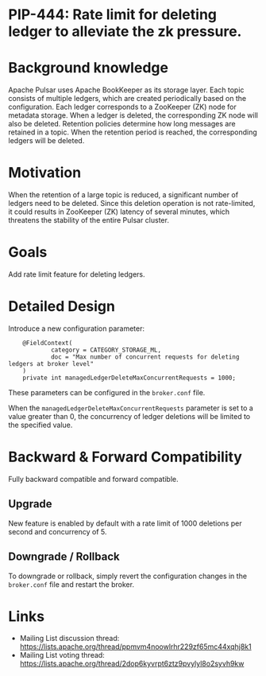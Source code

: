 
# PIP-444: Rate limit for deleting ledger to alleviate the zk pressure.

# Background knowledge

Apache Pulsar uses Apache BookKeeper as its storage layer. 
Each topic consists of multiple ledgers, which are created periodically based on the configuration.
Each ledger corresponds to a ZooKeeper (ZK) node for metadata storage. When a ledger is deleted, the corresponding ZK node will also be deleted.
Retention policies determine how long messages are retained in a topic. When the retention period is reached, the corresponding ledgers will be deleted.

# Motivation

When the retention of a large topic is reduced, a significant number of ledgers need to be deleted.
Since this deletion operation is not rate-limited, it could results in ZooKeeper (ZK) latency of several minutes,
which threatens the stability of the entire Pulsar cluster.

# Goals

Add rate limit feature for deleting ledgers.

# Detailed Design

Introduce a new configuration parameter:
```
    @FieldContext(
            category = CATEGORY_STORAGE_ML,
            doc = "Max number of concurrent requests for deleting ledgers at broker level"
    )
    private int managedLedgerDeleteMaxConcurrentRequests = 1000;
```
These parameters can be configured in the `broker.conf` file.

When the `managedLedgerDeleteMaxConcurrentRequests` parameter is set to a value greater than 0,
the concurrency of ledger deletions will be limited to the specified value.

# Backward & Forward Compatibility

Fully backward compatible and forward compatible.

## Upgrade

New feature is enabled by default with a rate limit of 1000 deletions per second and concurrency of 5.

## Downgrade / Rollback

To downgrade or rollback, simply revert the configuration changes in the `broker.conf` file and restart the broker.


# Links

<!--
Updated afterwards
-->
* Mailing List discussion thread: https://lists.apache.org/thread/ppmvm4noowlrhr229zf65mc44xqhj8k1
* Mailing List voting thread: https://lists.apache.org/thread/2dop6kyvrpt6ztz9pvylyl8o2syvh9kw
